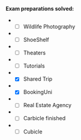 **Exam preparations solved:**

* - [ ] Wildlife Photography
* - [ ] ShoeShelf
* - [ ] Theaters
* - [ ] Tutorials
* - [x] Shared Trip
* - [x] BookingUni
* - [ ] Real Estate Agency
* - [ ] Carbicle finished
* - [ ] Cubicle